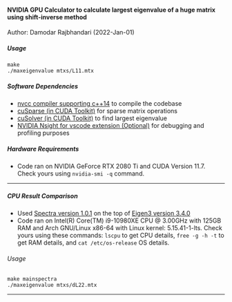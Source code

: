 #### NVIDIA GPU Calculator to calculate largest eigenvalue of a huge matrix using shift-inverse method
Author: Damodar Rajbhandari (2022-Jan-01)

##### Usage
````
make
./maxeigenvalue mtxs/L11.mtx
````

##### Software Dependencies
- [nvcc compiler supporting c++14](https://docs.nvidia.com/cuda/cuda-compiler-driver-nvcc/index.html) to compile the codebase
- [cuSparse (in CUDA Toolkit)](https://docs.nvidia.com/cuda/cusparse/index.html) for sparse matrix operations
- [cuSolver (in CUDA Toolkit)](https://docs.nvidia.com/cuda/cusolver/index.html) to find largest eigenvalue
- [NVIDIA Nsight for vscode extension (Optional)](https://developer.nvidia.com/nsight-visual-studio-code-edition) for debugging and profiling purposes

##### Hardware Requirements
- Code ran on NVIDIA GeForce RTX 2080 Ti and CUDA Version 11.7. Check yours using `nvidia-smi -q` command.

----

##### CPU Result Comparison
- Used [Spectra version 1.0.1](https://spectralib.org) on the top of [Eigen3 version 3.4.0](https://eigen.tuxfamily.org/index.php?title=Main_Page)
- Code ran on Intel(R) Core(TM) i9-10980XE CPU @ 3.00GHz with 125GB RAM and Arch GNU/Linux x86-64 with Linux kernel: 5.15.41-1-lts. Check yours using these commands: `lscpu` to get CPU details, `free -g -h -t` to get RAM details, and `cat /etc/os-release` OS details.

###### Usage
````
make mainspectra
./maxeigenvalue mtxs/dL22.mtx
````

-----